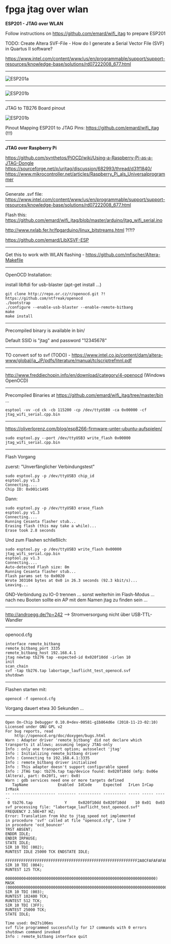 # fpga jtag over wlan

**ESP201 - JTAG over WLAN**

Follow instructions on https://github.com/emard/wifi_jtag to prepare ESP201

TODO: Create Altera SVF-File - How do I generate a Serial Vector File (SVF) in Quartus II software? 

https://www.intel.com/content/www/us/en/programmable/support/support-resources/knowledge-base/solutions/rd07222008_677.html

---

![ESP201a](https://www.mikrocontroller.net/attachment/307865/Flashing-The-ESP8266-ESP201-Module-Board-With-TTL-UART.jpg)

---

![ESP201b](https://www.mikrocontroller.net/attachment/307864/esp8266_esp_201_module_pinout_diagram_cheat_sheet_by_adlerweb-d9iwmqp.jpg
)

---


JTAG to TB276 Board pinout

![ESP201b](https://github.com/emard/wifi_jtag/raw/master/pic/altera10pin_xilinx14pin.jpg)

Pinout Mapping ESP201 to JTAG Pins: https://github.com/emard/wifi_jtag (!!!) 

---

**JTAG over Raspberry Pi**

https://github.com/synthetos/PiOCD/wiki/Using-a-Raspberry-Pi-as-a-JTAG-Dongle
https://sourceforge.net/p/urjtag/discussion/682993/thread/d31f1840/
https://www.mikrocontroller.net/articles/Raspberry_Pi_als_Universalprogrammer

---

Generate .svf file: https://www.intel.com/content/www/us/en/programmable/support/support-resources/knowledge-base/solutions/rd07222008_677.html

Flash this: https://github.com/emard/wifi_jtag/blob/master/arduino/jtag_wifi_serial.ino

http://www.nxlab.fer.hr/fpgarduino/linux_bitstreams.html ?!?!?

https://github.com/emard/LibXSVF-ESP

---

Get this to work with WLAN flashing - https://github.com/mfischer/Altera-Makefile

---

OpenOCD Installation:

install libftdi for usb-blaster (apt-get install ...)

````
git clone http://repo.or.cz/r/openocd.git ?! https://github.com/ntfreak/openocd
./bootstrap
./configure --enable-usb-blaster --enable-remote-bitbang
make
make install
````

---

Precompiled binary is available in bin/

Default SSID is "jtag" and password "12345678" 

---

TO convert sof to svf (TODO) - https://www.intel.co.jp/content/dam/altera-www/global/ja_JP/pdfs/literature/manual/tclscriptrefmnl.pdf

---

http://www.freddiechopin.info/en/download/category/4-openocd (Windows OpenOCD)

---

Precompiled Binaries at https://github.com/emard/wifi_jtag/tree/master/bin ...
```
esptool -vv -cd ck -cb 115200 -cp /dev/ttyUSB0 -ca 0x00000 -cf jtag_wifi_serial.cpp.bin
````
---

https://oliverlorenz.com/blog/esp8266-firmware-unter-ubuntu-aufspielen/

````
sudo esptool.py --port /dev/ttyUSB3 write_flash 0x00000 jtag_wifi_serial.cpp.bin
````

---

Flash Vorgang

zuerst: "Unverfänglicher Verbindungstest"

```
sudo esptool.py -p /dev/ttyUSB3 chip_id
esptool.py v1.3
Connecting....
Chip ID: 0x001c1495
```

Dann:

````
sudo esptool.py -p /dev/ttyUSB3 erase_flash 
esptool.py v1.3
Connecting....
Running Cesanta flasher stub...
Erasing flash (this may take a while)...
Erase took 2.8 seconds

````

Und zum Flashen schließlich:

````
sudo esptool.py -p /dev/ttyUSB3 write_flash 0x00000 jtag_wifi_serial.cpp.bin
esptool.py v1.3
Connecting....
Auto-detected Flash size: 8m
Running Cesanta flasher stub...
Flash params set to 0x0020
Wrote 303104 bytes at 0x0 in 26.3 seconds (92.3 kbit/s)...
Leaving...
````

GND-Verbindung zu IO-0 trennen ... sonst weiterhin im Flash-Modus ... nach neu Booten sollte ein AP mit dem Namen jtag zu finden sein ...

---

http://androegg.de/?p=242 --> Stromversorgung nicht über USB-TTL-Wandler
 
---

openocd.cfg 

```
interface remote_bitbang
remote_bitbang_port 3335
remote_bitbang_host 192.168.4.1
jtag newtap tb276 tap -expected-id 0x020f10dd -irlen 10
init
scan_chain
svf -tap tb276.tap labortage_lauflicht_test_openocd.svf
shutdown
```

---

Flashen starten mit:
```
openocd -f openocd.cfg
```
Vorgang dauert etwa 30 Sekunden ...

---
```
Open On-Chip Debugger 0.10.0+dev-00581-g1b864d6e (2018-11-23-02:10)
Licensed under GNU GPL v2
For bug reports, read
	http://openocd.org/doc/doxygen/bugs.html
Warn : Adapter driver 'remote_bitbang' did not declare which transports it allows; assuming legacy JTAG-only
Info : only one transport option; autoselect 'jtag'
Info : Initializing remote_bitbang driver
Info : Connecting to 192.168.4.1:3335
Info : remote_bitbang driver initialized
Info : This adapter doesn't support configurable speed
Info : JTAG tap: tb276.tap tap/device found: 0x020f10dd (mfg: 0x06e (Altera), part: 0x20f1, ver: 0x0)
Warn : gdb services need one or more targets defined
   TapName             Enabled  IdCode     Expected   IrLen IrCap IrMask
-- ------------------- -------- ---------- ---------- ----- ----- ------
 0 tb276.tap              Y     0x020f10dd 0x020f10dd    10 0x01  0x03
svf processing file: "labortage_lauflicht_test_openocd.svf"
FREQUENCY 2.50E+07 HZ;
Error: Translation from khz to jtag_speed not implemented
in procedure 'svf' called at file "openocd.cfg", line 7
in procedure 'ocd_bouncer'
TRST ABSENT;
ENDDR IDLE;
ENDIR IRPAUSE;
STATE IDLE;
SIR 10 TDI (002);
RUNTEST IDLE 25000 TCK ENDSTATE IDLE;
	FFFFFFFFFFFFFFFFFFFFFFFFFFFFFFFFFFFFFFFFFFFFFFFFFFFFFFFFFF2A0CFAFAFAFAFAF8F8F8F8F8F8F8F9FAFAFBFBF8F8F8FBFBF8F8F9F8F9F1F1FAF8FAFBF3F7F7F7F7F7F76AFFFFFFFFFFFFFFFFFFFFFFFFFFFFFFFFFFFFFFFFFFFFFFFFFFFFFFFFFFFFFFFFFFFFFFFFFFFFFFFFFFFFFFFFFFFFFFFFFFFFFFFFFFFF);
SIR 10 TDI (004);
RUNTEST 125 TCK;
	000000000400000000000000000000000000000000000000000000000000000000) MASK (0000000000000000000000000000000000000000000000000000000000000000000000000000000000000000000000400000000000000000000000000000000000000000000000000000000);
SIR 10 TDI (003);
RUNTEST 102400 TCK;
RUNTEST 512 TCK;
SIR 10 TDI (3FF);
RUNTEST 25000 TCK;
STATE IDLE;

Time used: 0m27s106ms 
svf file programmed successfully for 17 commands with 0 errors
shutdown command invoked
Info : remote_bitbang interface quit

```
